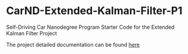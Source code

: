 # CarND-Extended-Kalman-Filter-P1
Self-Driving Car Nanodegree Program Starter Code for the Extended Kalman Filter Project

The project detailed documentation can be found [here](https://github.com/soumende1/CarND-Extended-Kalman-Filter-P1/blob/master/READ.md)
